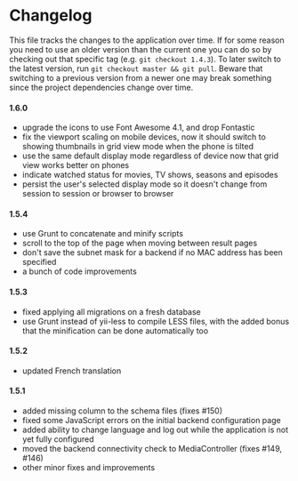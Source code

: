 Changelog
=================

This file tracks the changes to the application over time. If for some reason 
you need to use an older version than the current one you can do so by checking 
out that specific tag (e.g. `git checkout 1.4.3`). To later switch to the latest 
version, run `git checkout master && git pull`. Beware that switching to a 
previous version from a newer one may break something since the project dependencies 
change over time.

#### 1.6.0
* upgrade the icons to use Font Awesome 4.1, and drop Fontastic
* fix the viewport scaling on mobile devices, now it should switch to showing 
thumbnails in grid view mode when the phone is tilted
* use the same default display mode regardless of device now that grid view 
works better on phones
* indicate watched status for movies, TV shows, seasons and episodes
* persist the user's selected display mode so it doesn't change from session to 
session or browser to browser

#### 1.5.4
* use Grunt to concatenate and minify scripts
* scroll to the top of the page when moving between result pages
* don't save the subnet mask for a backend if no MAC address has been specified
* a bunch of code improvements

#### 1.5.3
* fixed applying all migrations on a fresh database
* use Grunt instead of yii-less to compile LESS files, with the added bonus that the minification can be done automatically too

#### 1.5.2
* updated French translation

#### 1.5.1
* added missing column to the schema files (fixes #150)
* fixed some JavaScript errors on the initial backend configuration page
* added ability to change language and log out while the application is not yet fully configured
* moved the backend connectivity check to MediaController (fixes #149, #146)
* other minor fixes and improvements
